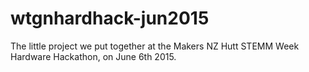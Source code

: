 # wtgnhardhack-jun2015
The little project we put together at the Makers NZ Hutt STEMM Week Hardware Hackathon, on June 6th 2015.
